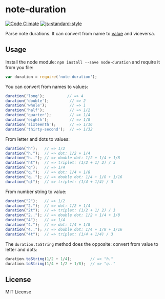 # note-duration

[![Code Climate](https://codeclimate.com/github/danigb/note-duration/badges/gpa.svg)](https://codeclimate.com/github/danigb/note-duration)
[![js-standard-style](https://img.shields.io/badge/code%20style-standard-brightgreen.svg?style=flat)](https://github.com/feross/standard)


Parse note durations. It can convert from name to
[value](http://en.wikipedia.org/wiki/Note_value) and viceversa.

## Usage

Install the node module: `npm install --save node-duration`
and require it from you file:

```js
var duration = require('note-duration');
```

You can convert from names to values:

```js
duration('long');          // => 4
duration('double');         // => 2
duration('whole');          // => 1
duration('half');           // => 1/2
duration('quarter');        // => 1/4
duration('eighth');         // => 1/8
duration('sixteenth');      // => 1/16
duration('thirty-second');  // => 1/32
```

From letter and dots to values:

```js
duration("h");   // => 1/2
duration("h.");  // => dot: 1/2 + 1/4
duration("h.."); // => double dot: 1/2 + 1/4 + 1/8
duration("ht");  // => triplet: (1/2 + 1/ 2) / 3
duration("q");   // => 1/4
duration("q.");  // => dot: 1/4 + 1/8
duration("q.."); // => double dot: 1/4 + 1/8 + 1/16
duration("qt");  // => triplet: (1/4 + 1/4) / 3
```

From number string to value:

```js
duration("2");   // => 1/2
duration("2.");  // => dot: 1/2 + 1/4
duration("2t");  // => triplet: (1/2 + 1/ 2) / 3
duration("2.."); // => double dot: 1/2 + 1/4 + 1/8
duration("4");   // => 1/4
duration("4.");  // => dot: 1/4 + 1/8
duration("4.."); // => double dot: 1/4 + 1/8 + 1/16
duration("4t");  // => triplet: (1/4 + 1/4) / 3
```


The `duration.toString` method does the opposite: convert from value to letter and dots:

```js
duration.toString(1/2 + 1/4);        // => "h."
duration.toString(1/4 + 1/2 + 1/8);  // => "q.."
```

## License

MIT License
